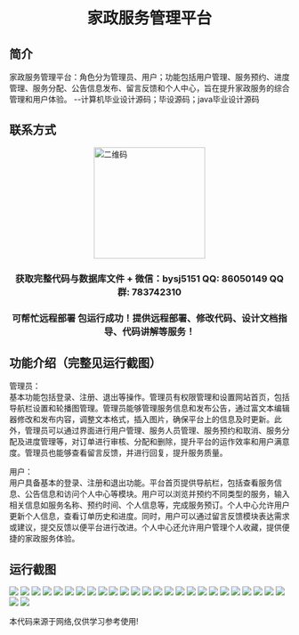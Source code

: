 <p><h1 align="center">家政服务管理平台</h1></p>

## 简介
家政服务管理平台：角色分为管理员、用户；功能包括用户管理、服务预约、进度管理、服务分配、公告信息发布、留言反馈和个人中心，旨在提升家政服务的综合管理和用户体验。    --计算机毕业设计源码；毕设源码；java毕业设计源码


## 联系方式
<img src="https://bs-1329754181.cos.ap-shanghai.myqcloud.com/wx.jpg" alt="二维码" style="display: block; margin: 0 auto;" width="200px">
<p><h3 align="center">获取完整代码与数据库文件 + 微信：bysj5151 QQ: 86050149 QQ群: 783742310</h3></p>
<p><h3 align="center">可帮忙远程部署 包运行成功！提供远程部署、修改代码、设计文档指导、代码讲解等服务！</h3></p>

## 功能介绍（完整见运行截图）
管理员：  
基本功能包括登录、注册、退出等操作。管理员有权限管理和设置网站首页，包括导航栏设置和轮播图管理。管理员能够管理服务信息和发布公告，通过富文本编辑器修改和发布内容，调整文本格式，插入图片，确保平台上的信息及时更新。此外，管理员可以通过界面进行用户管理、服务人员管理、服务预约和取消、服务分配及进度管理等，对订单进行审核、分配和删除，提升平台的运作效率和用户满意度。管理员也能够查看留言反馈，并进行回复，提升服务质量。

用户：  
用户具备基本的登录、注册和退出功能。平台首页提供导航栏，包括查看服务信息、公告信息和访问个人中心等模块。用户可以浏览并预约不同类型的服务，输入相关信息如服务名称、预约时间、个人信息等，完成服务预订。个人中心允许用户更新个人信息，查看订单历史和进度。同时，用户可以通过留言反馈模块表达需求或建议，提交反馈以便平台进行改进。个人中心还允许用户管理个人收藏，提供便捷的家政服务体验。


## 运行截图
![](https://bs-1329754181.cos.ap-shanghai.myqcloud.com/spring/HomeServiceManagementPlatform/img/001.jpg)
![](https://bs-1329754181.cos.ap-shanghai.myqcloud.com/spring/HomeServiceManagementPlatform/img/002.jpg)
![](https://bs-1329754181.cos.ap-shanghai.myqcloud.com/spring/HomeServiceManagementPlatform/img/003.jpg)
![](https://bs-1329754181.cos.ap-shanghai.myqcloud.com/spring/HomeServiceManagementPlatform/img/004.jpg)
![](https://bs-1329754181.cos.ap-shanghai.myqcloud.com/spring/HomeServiceManagementPlatform/img/005.jpg)
![](https://bs-1329754181.cos.ap-shanghai.myqcloud.com/spring/HomeServiceManagementPlatform/img/006.jpg)
![](https://bs-1329754181.cos.ap-shanghai.myqcloud.com/spring/HomeServiceManagementPlatform/img/007.jpg)
![](https://bs-1329754181.cos.ap-shanghai.myqcloud.com/spring/HomeServiceManagementPlatform/img/008.jpg)
![](https://bs-1329754181.cos.ap-shanghai.myqcloud.com/spring/HomeServiceManagementPlatform/img/009.jpg)
![](https://bs-1329754181.cos.ap-shanghai.myqcloud.com/spring/HomeServiceManagementPlatform/img/010.jpg)
![](https://bs-1329754181.cos.ap-shanghai.myqcloud.com/spring/HomeServiceManagementPlatform/img/011.jpg)
![](https://bs-1329754181.cos.ap-shanghai.myqcloud.com/spring/HomeServiceManagementPlatform/img/012.jpg)
![](https://bs-1329754181.cos.ap-shanghai.myqcloud.com/spring/HomeServiceManagementPlatform/img/013.jpg)
![](https://bs-1329754181.cos.ap-shanghai.myqcloud.com/spring/HomeServiceManagementPlatform/img/014.jpg)
![](https://bs-1329754181.cos.ap-shanghai.myqcloud.com/spring/HomeServiceManagementPlatform/img/015.jpg)
![](https://bs-1329754181.cos.ap-shanghai.myqcloud.com/spring/HomeServiceManagementPlatform/img/016.jpg)
![](https://bs-1329754181.cos.ap-shanghai.myqcloud.com/spring/HomeServiceManagementPlatform/img/017.jpg)
![](https://bs-1329754181.cos.ap-shanghai.myqcloud.com/spring/HomeServiceManagementPlatform/img/018.jpg)
![](https://bs-1329754181.cos.ap-shanghai.myqcloud.com/spring/HomeServiceManagementPlatform/img/019.jpg)
![](https://bs-1329754181.cos.ap-shanghai.myqcloud.com/spring/HomeServiceManagementPlatform/img/020.jpg)
![](https://bs-1329754181.cos.ap-shanghai.myqcloud.com/spring/HomeServiceManagementPlatform/img/021.jpg)
![](https://bs-1329754181.cos.ap-shanghai.myqcloud.com/spring/HomeServiceManagementPlatform/img/022.jpg)
![](https://bs-1329754181.cos.ap-shanghai.myqcloud.com/spring/HomeServiceManagementPlatform/img/023.jpg)
![](https://bs-1329754181.cos.ap-shanghai.myqcloud.com/spring/HomeServiceManagementPlatform/img/024.jpg)
![](https://bs-1329754181.cos.ap-shanghai.myqcloud.com/spring/HomeServiceManagementPlatform/img/025.jpg)
![](https://bs-1329754181.cos.ap-shanghai.myqcloud.com/spring/HomeServiceManagementPlatform/img/026.jpg)
![](https://bs-1329754181.cos.ap-shanghai.myqcloud.com/spring/HomeServiceManagementPlatform/img/027.jpg)

<p>本代码来源于网络,仅供学习参考使用!</p>
